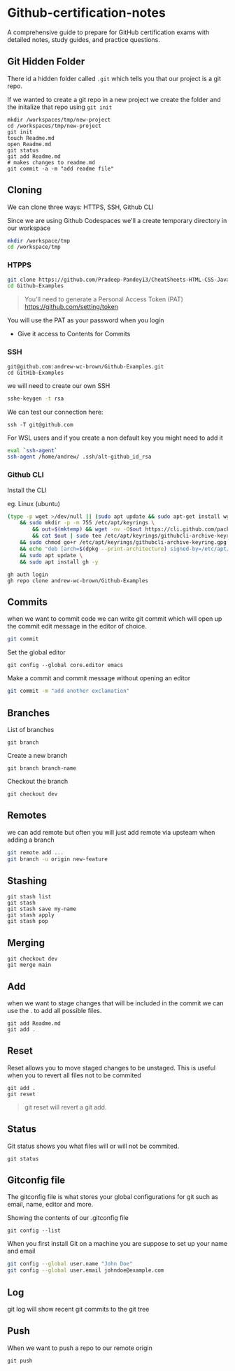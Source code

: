 # Github-certification-notes
A comprehensive guide to prepare for GitHub certification exams with detailed notes, study guides, and practice questions.

## Git Hidden Folder

There id a hidden folder called `.git` which tells you that our project is a git repo.

If we wanted to create a git repo in a new project we create the folder and the initalize that repo using `git init`

```
mkdir /workspaces/tmp/new-project
cd /workspaces/tmp/new-project
git init
touch Readme.md
open Readme.md
git status
git add Readme.md
# makes changes to readme.md
git commit -a -m "add readme file" 
```



## Cloning

We can clone three ways: HTTPS, SSH, Github CLI

Since we are using Github Codespaces we'll a create temporary directory in our workspace

```sh
mkdir /workspace/tmp
cd /workspace/tmp
```

### HTPPS

```sh
git clone https://github.com/Pradeep-Pandey13/CheatSheets-HTML-CSS-JavaScript.git
cd Github-Examples
```

>You'll need to generate a Personal Access Token (PAT)
https://github.com/setting/token

You will use the PAT as your password when you login

- Give it access to Contents for Commits

### SSH

```ssh
git@github.com:andrew-wc-brown/Github-Examples.git
cd GitHib-Examples
```

we will need to create our own SSH

```sh
sshe-keygen -t rsa
```

We can test our connection here:

```
ssh -T git@github.com
```

For WSL users and if you create a non default key you might need to add it

```sh
eval `ssh-agent`
ssh-agent /home/andrew/ .ssh/alt-github_id_rsa
```

### Github CLI

Install the CLI

eg. Linux (ubuntu)
```sh
(type -p wget >/dev/null || (sudo apt update && sudo apt-get install wget -y)) \
	&& sudo mkdir -p -m 755 /etc/apt/keyrings \
        && out=$(mktemp) && wget -nv -O$out https://cli.github.com/packages/githubcli-archive-keyring.gpg \
        && cat $out | sudo tee /etc/apt/keyrings/githubcli-archive-keyring.gpg > /dev/null \
	&& sudo chmod go+r /etc/apt/keyrings/githubcli-archive-keyring.gpg \
	&& echo "deb [arch=$(dpkg --print-architecture) signed-by=/etc/apt/keyrings/githubcli-archive-keyring.gpg] https://cli.github.com/packages stable main" | sudo tee /etc/apt/sources.list.d/github-cli.list > /dev/null \
	&& sudo apt update \
	&& sudo apt install gh -y
```

```
gh auth login
gh repo clone andrew-wc-brown/Github-Examples
```

## Commits

when we want to commit code we can write git commit which will open up the commit edit message in the editor of choice.

```sh
git commit
```

Set the global editor
```
git config --global core.editor emacs
```

Make a commit and commit message without opening an editor 
```sh
git commit -m "add another exclamation"
```

## Branches

List of branches

```
git branch
```

Create a new branch
```
git branch branch-name
```

Checkout the branch

```
git checkout dev
```

## Remotes

we can add remote but often you will just add remote via upsteam when adding a branch

```sh
git remote add ...
git branch -u origin new-feature
```

## Stashing 

```
git stash list
git stash
git stash save my-name
git stash apply
git stash pop
```

## Merging

```
git checkout dev
git merge main
```

## Add 

when we want to stage changes that will be included in the commit
we can use the . to add all possible files. 

```
git add Readme.md
git add .
```

## Reset

Reset allows you to move staged changes to be unstaged.
This is useful when you  to revert all files not to be commited

```
git add .
git reset
```

> git reset will revert a git add.

## Status 

Git status shows you what files will or will not be commited.

```
git status
```

## Gitconfig file

The gitconfig file is what stores your global configurations for git such as email, name, editor and more.

Showing the contents of our .gitconfig file
```
git config --list
```

When you first install Git on a machine you are suppose to set up your name and email

```sh
git config --global user.name "John Doe"
git config --global user.email johndoe@example.com
```

## Log

git log will show recent git commits to the git tree

## Push

When we want to push a repo to our remote origin

```
git push


```